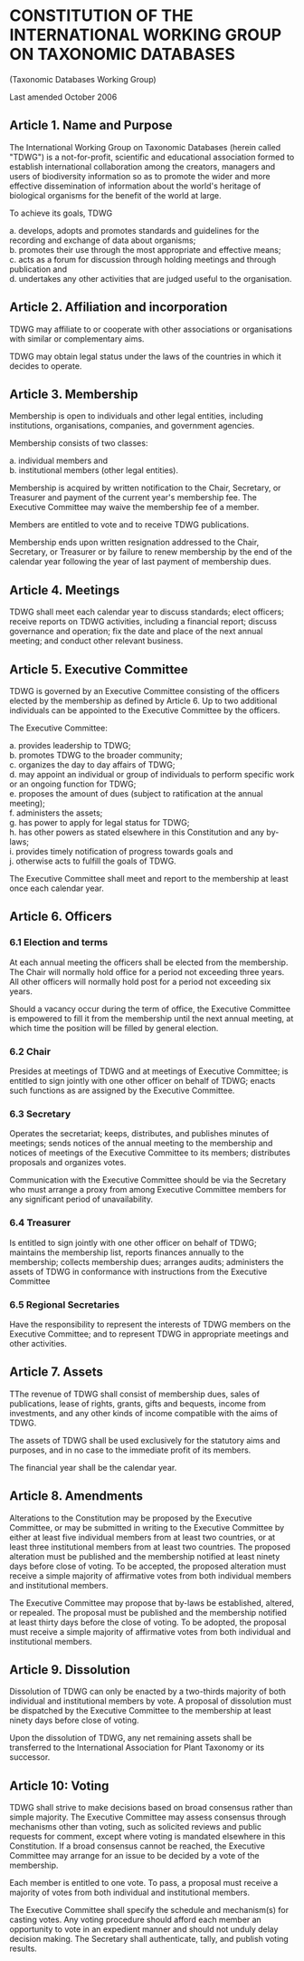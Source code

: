 # CONSTITUTION OF THE INTERNATIONAL WORKING GROUP ON TAXONOMIC DATABASES

(Taxonomic Databases Working Group)

Last amended October 2006

## Article 1. Name and Purpose

The International Working Group on Taxonomic Databases (herein called "TDWG") is a not-for-profit, scientific and educational association formed to establish international collaboration among the creators, managers and users of biodiversity information so as to promote the wider and more effective dissemination of information about the world's heritage of biological organisms for the benefit of the world at large.

To achieve its goals, TDWG

  a. develops, adopts and promotes standards and guidelines for the recording and exchange of data about organisms;  
  b. promotes their use through the most appropriate and effective means;  
  c. acts as a forum for discussion through holding meetings and through publication and  
  d. undertakes any other activities that are judged useful to the organisation.  

## Article 2. Affiliation and incorporation

TDWG may affiliate to or cooperate with other associations or organisations with similar or complementary aims.

TDWG may obtain legal status under the laws of the countries in which it decides to operate.

## Article 3. Membership

Membership is open to individuals and other legal entities, including institutions, organisations, companies, and government agencies.

Membership consists of two classes:

  a. individual members and  
  b. institutional members (other legal entities).  

Membership is acquired by written notification to the Chair, Secretary, or Treasurer and payment of the current year's membership fee. The Executive Committee may waive the membership fee of a member.

Members are entitled to vote and to receive TDWG publications.

Membership ends upon written resignation addressed to the Chair, Secretary, or Treasurer or by failure to renew membership by the end of the calendar year following the year of last payment of membership dues.

## Article 4. Meetings

TDWG shall meet each calendar year to discuss standards; elect officers; receive reports on TDWG activities, including a financial report; discuss governance and operation; fix the date and place of the next annual meeting; and conduct other relevant business.

## Article 5. Executive Committee

TDWG is governed by an Executive Committee consisting of the officers elected by the membership as defined by Article 6. Up to two additional individuals can be appointed to the Executive Committee by the officers.

The Executive Committee:

  a. provides leadership to TDWG;  
  b. promotes TDWG to the broader community;  
  c. organizes the day to day affairs of TDWG;  
  d. may appoint an individual or group of individuals to perform specific work or an ongoing function for TDWG;  
  e. proposes the amount of dues (subject to ratification at the annual meeting);  
  f. administers the assets;  
  g. has power to apply for legal status for TDWG;  
  h. has other powers as stated elsewhere in this Constitution and any by-laws;  
  i. provides timely notification of progress towards goals and  
  j. otherwise acts to fulfill the goals of TDWG.  

The Executive Committee shall meet and report to the membership at least once each calendar year.

## Article 6. Officers

### 6.1 Election and terms

At each annual meeting the officers shall be elected from the membership. The Chair will normally hold office for a period not exceeding three years. All other officers will normally hold post for a period not exceeding six years.

Should a vacancy occur during the term of office, the Executive Committee is empowered to fill it from the membership until the next annual meeting, at which time the position will be filled by general election.

### 6.2 Chair

Presides at meetings of TDWG and at meetings of Executive Committee; is entitled to sign jointly with one other officer on behalf of TDWG; enacts such functions as are assigned by the Executive Committee.

### 6.3 Secretary

Operates the secretariat; keeps, distributes, and publishes minutes of meetings; sends notices of the annual meeting to the membership and notices of meetings of the Executive Committee to its members; distributes proposals and organizes votes.

Communication with the Executive Committee should be via the Secretary who must arrange a proxy from among Executive Committee members for any significant period of unavailability.

### 6.4 Treasurer

Is entitled to sign jointly with one other officer on behalf of TDWG; maintains the membership list, reports finances annually to the membership; collects membership dues; arranges audits; administers the assets of TDWG in conformance with instructions from the Executive Committee

### 6.5 Regional Secretaries

Have the responsibility to represent the interests of TDWG members on the Executive Committee; and to represent TDWG in appropriate meetings and other activities.

## Article 7. Assets

TThe revenue of TDWG shall consist of membership dues, sales of publications, lease of rights, grants, gifts and bequests, income from investments, and any other kinds of income compatible with the aims of TDWG.

The assets of TDWG shall be used exclusively for the statutory aims and purposes, and in no case to the immediate profit of its members.

The financial year shall be the calendar year.

## Article 8. Amendments

Alterations to the Constitution may be proposed by the Executive Committee, or may be submitted in writing to the Executive Committee by either at least five individual members from at least two countries, or at least three institutional members from at least two countries. The proposed alteration must be published and the membership notified at least ninety days before close of voting. To be accepted, the proposed alteration must receive a simple majority of affirmative votes from both individual members and institutional members.

The Executive Committee may propose that by-laws be established, altered, or repealed. The proposal must be published and the membership notified at least thirty days before the close of voting. To be adopted, the proposal must receive a simple majority of affirmative votes from both individual and institutional members.

## Article 9. Dissolution

Dissolution of TDWG can only be enacted by a two-thirds majority of both individual and institutional members by vote. A proposal of dissolution must be dispatched by the Executive Committee to the membership at least ninety days before close of voting.

Upon the dissolution of TDWG, any net remaining assets shall be transferred to the International Association for Plant Taxonomy or its successor.

## Article 10: Voting

TDWG shall strive to make decisions based on broad consensus rather than simple majority. The Executive Committee may assess consensus through mechanisms other than voting, such as solicited reviews and public requests for comment, except where voting is mandated elsewhere in this Constitution. If a broad consensus cannot be reached, the Executive Committee may arrange for an issue to be decided by a vote of the membership.

Each member is entitled to one vote. To pass, a proposal must receive a majority of votes from both individual and institutional members.

The Executive Committee shall specify the schedule and mechanism(s) for casting votes. Any voting procedure should afford each member an opportunity to vote in an expedient manner and should not unduly delay decision making. The Secretary shall authenticate, tally, and publish voting results.
